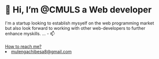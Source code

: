 

   
<h1> 👋 Hi, I’m @CMULS  a Web developer</h1>
I'm a startup looking to establish mysyelf on the web programming market but also look forward to working with other web-developers to further enhance myskills.
 ...
- 📫 <h4></h3><a href="#How to reach me?">How to reach me?</a></h3>
      <li><a href="mulengachibesa8@gmail.com">mulengachibesa8@gmail.com</a></li>
      
  
   

<!---
CMULS/CMULS is a ✨ special ✨ repository because its `README.md` (this file) appears on your GitHub profile.
You can click the Preview link to take a look at your changes
--->
